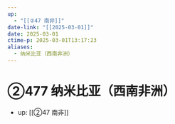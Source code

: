 ```yaml
---
up:
  - "[[②47 南非]]"
date-link: "[[2025-03-01]]"
date: 2025-03-01
ctime-p: 2025-03-01T13:17:23
aliases:
  - 纳米比亚（西南非洲）
---
```


# ②477 纳米比亚（西南非洲）

- up: [[②47 南非]]
